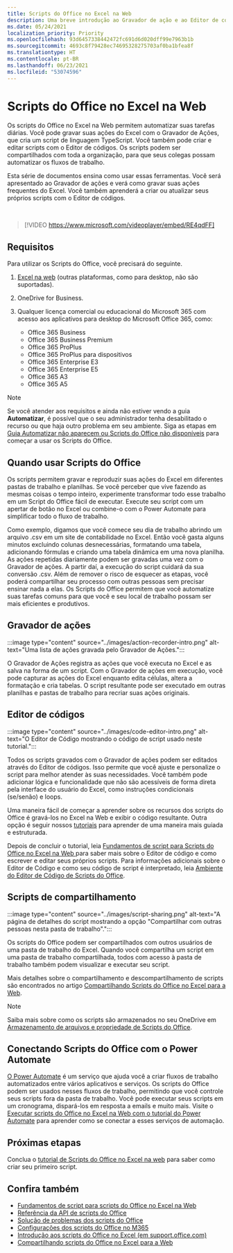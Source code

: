 ```yaml
---
title: Scripts do Office no Excel na Web
description: Uma breve introdução ao Gravador de ação e ao Editor de códigos de scripts do Office.
ms.date: 05/24/2021
localization_priority: Priority
ms.openlocfilehash: 93d6457338442472fc691d6d020dff99e7963b1b
ms.sourcegitcommit: 4693c8f79428ec74695328275703af0ba1bfea8f
ms.translationtype: HT
ms.contentlocale: pt-BR
ms.lasthandoff: 06/23/2021
ms.locfileid: "53074596"
---
```

# <a name="office-scripts-in-excel-on-the-web"></a>Scripts do Office no Excel na Web

Os scripts do Office no Excel na Web permitem automatizar suas tarefas diárias. Você pode gravar suas ações do Excel com o Gravador de Ações, que cria um script de linguagem TypeScript. Você também pode criar e editar scripts com o Editor de códigos. Os scripts podem ser compartilhados com toda a organização, para que seus colegas possam automatizar os fluxos de trabalho.

Esta série de documentos ensina como usar essas ferramentas. Você será apresentado ao Gravador de ações e verá como gravar suas ações frequentes do Excel. Você também aprenderá a criar ou atualizar seus próprios scripts com o Editor de códigos.

<br>

> [!VIDEO https://www.microsoft.com/videoplayer/embed/RE4qdFF]

## <a name="requirements"></a>Requisitos

Para utilizar os Scripts do Office, você precisará do seguinte.

1. [Excel na web](https://www.office.com/launch/excel) (outras plataformas, como para desktop, não são suportadas).
1. OneDrive for Business.
1. Qualquer licença comercial ou educacional do Microsoft 365 com acesso aos aplicativos para desktop do Microsoft Office 365, como:

    - Office 365 Business
    - Office 365 Business Premium
    - Office 365 ProPlus
    - Office 365 ProPlus para dispositivos
    - Office 365 Enterprise E3
    - Office 365 Enterprise E5
    - Office 365 A3
    - Office 365 A5

> [!NOTE]
> Se você atender aos requisitos e ainda não estiver vendo a guia **Automatizar**, é possível que o seu administrador tenha desabilitado o recurso ou que haja outro problema em seu ambiente. Siga as etapas em [Guia Automatizar não aparecem ou Scripts do Office não disponíveis](../testing/troubleshooting.md#automate-tab-not-appearing-or-office-scripts-unavailable) para começar a usar os Scripts do Office.

## <a name="when-to-use-office-scripts"></a>Quando usar Scripts do Office

Os scripts permitem gravar e reproduzir suas ações do Excel em diferentes pastas de trabalho e planilhas. Se você perceber que vive fazendo as mesmas coisas o tempo inteiro, experimente transformar todo esse trabalho em um Script do Office fácil de executar. Execute seu script com um apertar de botão no Excel ou combine-o com o Power Automate para simplificar todo o fluxo de trabalho.

Como exemplo, digamos que você comece seu dia de trabalho abrindo um arquivo .csv em um site de contabilidade no Excel. Então você gasta alguns minutos excluindo colunas desnecessárias, formatando uma tabela, adicionando fórmulas e criando uma tabela dinâmica em uma nova planilha. As ações repetidas diariamente podem ser gravadas uma vez com o Gravador de ações. A partir daí, a execução do script cuidará da sua conversão .csv. Além de remover o risco de esquecer as etapas, você poderá compartilhar seu processo com outras pessoas sem precisar ensinar nada a elas. Os Scripts do Office permitem que você automatize suas tarefas comuns para que você e seu local de trabalho possam ser mais eficientes e produtivos.

## <a name="action-recorder"></a>Gravador de ações

:::image type="content" source="../images/action-recorder-intro.png" alt-text="Uma lista de ações gravada pelo Gravador de Ações.":::

O Gravador de Ações registra as ações que você executa no Excel e as salva na forma de um script. Com o Gravador de ações em execução, você pode capturar as ações do Excel enquanto edita células, altera a formatação e cria tabelas. O script resultante pode ser executado em outras planilhas e pastas de trabalho para recriar suas ações originais.

## <a name="code-editor"></a>Editor de códigos

:::image type="content" source="../images/code-editor-intro.png" alt-text="O Editor de Código mostrando o código de script usado neste tutorial.":::

Todos os scripts gravados com o Gravador de ações podem ser editados através do Editor de códigos. Isso permite que você ajuste e personalize o script para melhor atender às suas necessidades. Você também pode adicionar lógica e funcionalidade que não são acessíveis de forma direta pela interface do usuário do Excel, como instruções condicionais (se/senão) e loops.

Uma maneira fácil de começar a aprender sobre os recursos dos scripts do Office é gravá-los no Excel na Web e exibir o código resultante. Outra opção é seguir nossos [tutoriais](../tutorials/excel-tutorial.md) para aprender de uma maneira mais guiada e estruturada.

Depois de concluir o tutorial, leia [ Fundamentos de script para Scripts do Office no Excel na Web ](../develop/scripting-fundamentals.md) para saber mais sobre o Editor de código e como escrever e editar seus próprios scripts. Para informações adicionais sobre o Editor de Código e como seu código de script é interpretado, leia [Ambiente do Editor de Código de Scripts do Office](code-editor-environment.md).

## <a name="sharing-scripts"></a>Scripts de compartilhamento

:::image type="content" source="../images/script-sharing.png" alt-text="A página de detalhes do script mostrando a opção &quot;Compartilhar com outras pessoas nesta pasta de trabalho&quot;.":::

Os scripts do Office podem ser compartilhados com outros usuários de uma pasta de trabalho do Excel. Quando você compartilha um script em uma pasta de trabalho compartilhada, todos com acesso à pasta de trabalho também podem visualizar e executar seu script.

Mais detalhes sobre o compartilhamento e descompartilhamento de scripts são encontrados no artigo [Compartilhando Scripts do Office no Excel para a Web](https://support.microsoft.com/office/sharing-office-scripts-in-excel-for-the-web-226eddbc-3a44-4540-acfe-fccda3d1122b).

> [!NOTE]
> Saiba mais sobre como os scripts são armazenados no seu OneDrive em [Armazenamento de arquivos e propriedade de Scripts do Office](script-storage.md).

## <a name="connecting-office-scripts-to-power-automate"></a>Conectando Scripts do Office com o Power Automate

[O Power Automate](https://flow.microsoft.com/) é um serviço que ajuda você a criar fluxos de trabalho automatizados entre vários aplicativos e serviços. Os scripts do Office podem ser usados nesses fluxos de trabalho, permitindo que você controle seus scripts fora da pasta de trabalho. Você pode executar seus scripts em um cronograma, dispará-los em resposta a emails e muito mais. Visite o [Executar scripts do Office no Excel na Web com o tutorial do Power Automate](../tutorials/excel-power-automate-manual.md) para aprender como se conectar a esses serviços de automação.

## <a name="next-steps"></a>Próximas etapas

Conclua o [tutorial de Scripts do Office no Excel na web](../tutorials/excel-tutorial.md) para saber como criar seu primeiro script.

## <a name="see-also"></a>Confira também

- [Fundamentos de script para scripts do Office no Excel na Web](../develop/scripting-fundamentals.md)
- [Referência da API de scripts do Office](/javascript/api/office-scripts/overview)
- [Solução de problemas dos scripts do Office](../testing/troubleshooting.md)
- [Configurações dos scripts do Office no M365](https://support.office.com/article/office-scripts-settings-in-m365-19d3c51a-6ca2-40ab-978d-60fa49554dcf)
- [Introdução aos scripts do Office no Excel (em support.office.com)](https://support.office.com/article/introduction-to-office-scripts-in-excel-9fbe283d-adb8-4f13-a75b-a81c6baf163a)
- [Compartilhando scripts do Office no Excel para a Web](https://support.microsoft.com/office/sharing-office-scripts-in-excel-for-the-web-226eddbc-3a44-4540-acfe-fccda3d1122b)
